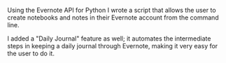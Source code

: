 Using the Evernote API for Python I wrote a script that allows the user to create notebooks and notes in their Evernote account from the command line.

I added a "Daily Journal" feature as well; it automates the intermediate steps in keeping a daily journal through Evernote, making it very easy for the user to do it.
